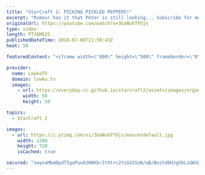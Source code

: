 ```yaml
---
title: "StarCraft 2: PICKING PICKLED PEPPERS!"
excerpt: "Rumour has it that Peter is still looking... Subscribe for more videos: http://lowko.tv/youtube Welcome to Aiur: https://goo.gl/1giyV2  Not quite your usual match of Terran vs Protoss. I'm pretty sure if you would blindfold both armies that are present in this game, it would still have been a similar"
originalUrl: https://youtube.com/watch?v=3GaNuhTYOjs
type: video
length: PT16M52S
publishedDateTime: 2018-07-08T21:50:43Z
heat: 50

featuredContent: "<iframe width=\"800\" height=\"500\" frameborder=\"0\" src=\"https://www.youtube.com/embed/3GaNuhTYOjs\" allow=\"accelerometer; autoplay; encrypted-media; gyroscope; picture-in-picture\" allowfullscreen></iframe>"

provider:
  name: LowkoTV
  domain: lowko.tv
  images:
    - url: https://everyday-cc.github.io/starcraft2/assets/images/organizations/lowko.tv-50x50.jpg
      width: 50
      height: 50

topics:
  - StarCraft 2

images:
  - url: https://i.ytimg.com/vi/3GaNuhTYOjs/maxresdefault.jpg
    width: 1280
    height: 720
    isCached: true

secured: "xwyoaMbmDpdT5gaPuu020WXbrItXt+c2YiGG3SuN/wB/Beztd6HJgVbLiGW1RvqhkEkPEUFrhnZCN8JSeN4LzX38Ef7DSwBeTOx4qzCpw07rAbAv0FOCOYytLlxQO+FPzcoQcG6Fr2f6bnUv5cg/c/RPso7ZSmvzFlYN6XBsUO62IZiNdPEDnN1kgkzKXtSZsji3X1KmPLkH0gs6H/Y5SOtcSdmLYV/+AG1+QiBmebmk31+9aQUIzWwKsIlLk05dqHqyNoqUAf4KUX4n90tOVApGMvBIpSo2ZjDVNNhzV7C+n8QSU997AT4ByxoIlMplktUAv1hxLn7isg5aT8bE/iWUXiOuWi+roDsAKROdGXUCHKsnXoFyn679LduvrDyQdpdc55AdbU1RkoeoRcT56Ru4a09lUv+CCWiBW7CmjYA=;Kkvuv2BNfxro2KBHbkeFeQ=="
---
```


